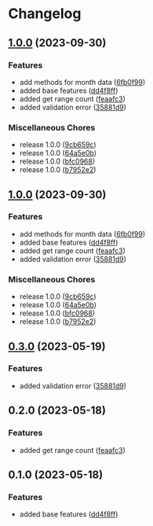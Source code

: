# Changelog

## [1.0.0](https://github.com/dreamorosi/npm-registry-analytics/compare/v1.0.0...v1.0.0) (2023-09-30)


### Features

* add methods for month data ([6fb0f99](https://github.com/dreamorosi/npm-registry-analytics/commit/6fb0f994a1c0d8535addc1c0552d492de3c9acb0))
* added base features ([dd4f8ff](https://github.com/dreamorosi/npm-registry-analytics/commit/dd4f8ffbad8cbf3703d93f3f211d7a56b37762a2))
* added get range count ([feaafc3](https://github.com/dreamorosi/npm-registry-analytics/commit/feaafc36e8b7d5c013441236613420c6b60d0e18))
* added validation error ([35881d9](https://github.com/dreamorosi/npm-registry-analytics/commit/35881d9eb064430e9d794df322afd6b0792b42de))


### Miscellaneous Chores

* release 1.0.0 ([9cb659c](https://github.com/dreamorosi/npm-registry-analytics/commit/9cb659c77a54021d517e116b1fb269770eefb579))
* release 1.0.0 ([64a5e0b](https://github.com/dreamorosi/npm-registry-analytics/commit/64a5e0b24eb83f8d906616361dbaeb9c8a04966c))
* release 1.0.0 ([bfc0968](https://github.com/dreamorosi/npm-registry-analytics/commit/bfc09685aaff6244d63bf84b647ab74529aba1d5))
* release 1.0.0 ([b7952e2](https://github.com/dreamorosi/npm-registry-analytics/commit/b7952e247cb58bf79b0180bc0b4ce84fb4e89e46))

## [1.0.0](https://github.com/dreamorosi/npm-registry-analytics/compare/v1.0.0...v1.0.0) (2023-09-30)


### Features

* add methods for month data ([6fb0f99](https://github.com/dreamorosi/npm-registry-analytics/commit/6fb0f994a1c0d8535addc1c0552d492de3c9acb0))
* added base features ([dd4f8ff](https://github.com/dreamorosi/npm-registry-analytics/commit/dd4f8ffbad8cbf3703d93f3f211d7a56b37762a2))
* added get range count ([feaafc3](https://github.com/dreamorosi/npm-registry-analytics/commit/feaafc36e8b7d5c013441236613420c6b60d0e18))
* added validation error ([35881d9](https://github.com/dreamorosi/npm-registry-analytics/commit/35881d9eb064430e9d794df322afd6b0792b42de))


### Miscellaneous Chores

* release 1.0.0 ([9cb659c](https://github.com/dreamorosi/npm-registry-analytics/commit/9cb659c77a54021d517e116b1fb269770eefb579))
* release 1.0.0 ([64a5e0b](https://github.com/dreamorosi/npm-registry-analytics/commit/64a5e0b24eb83f8d906616361dbaeb9c8a04966c))
* release 1.0.0 ([bfc0968](https://github.com/dreamorosi/npm-registry-analytics/commit/bfc09685aaff6244d63bf84b647ab74529aba1d5))
* release 1.0.0 ([b7952e2](https://github.com/dreamorosi/npm-registry-analytics/commit/b7952e247cb58bf79b0180bc0b4ce84fb4e89e46))

## [0.3.0](https://github.com/dreamorosi/npm-registry-analytics/compare/v0.2.0...v0.3.0) (2023-05-19)


### Features

* added validation error ([35881d9](https://github.com/dreamorosi/npm-registry-analytics/commit/35881d9eb064430e9d794df322afd6b0792b42de))

## 0.2.0 (2023-05-18)


### Features

* added get range count ([feaafc3](https://github.com/dreamorosi/npm-registry-analytics/commit/feaafc36e8b7d5c013441236613420c6b60d0e18))

## 0.1.0 (2023-05-18)


### Features

* added base features ([dd4f8ff](https://github.com/dreamorosi/npm-registry-analytics/commit/dd4f8ffbad8cbf3703d93f3f211d7a56b37762a2))
